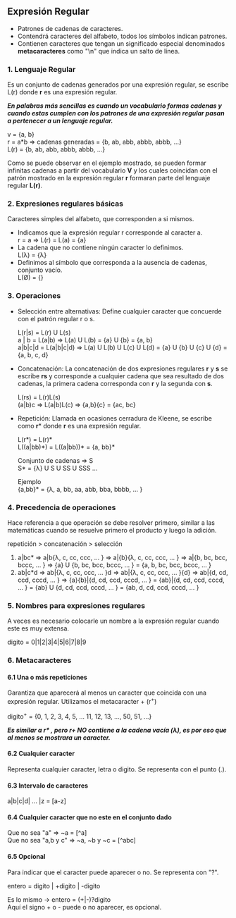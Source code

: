 ## Expresión Regular

* Patrones de cadenas de caracteres.
* Contendrá caracteres del alfabeto, todos los símbolos indican patrones.  
* Contienen caracteres que tengan un significado especial denominados **metacaracteres** como "\n" que indica un salto de línea.

### 1. Lenguaje Regular
Es un conjunto de cadenas generados por una expresión regular, se escribe L(r) donde **r** es una expresión regular.

***En palabras más sencillas es cuando un vocabulario formas cadenas y cuando estas cumplen con los patrones de una expresión regular pasan a pertenecer a un lenguaje regular.***

v = {a, b}  
r = a*b  => cadenas generadas = {b, ab, abb, abbb, abbb, ...}   
L(r) = {b, ab, abb, abbb, abbb, ...}

Como se puede observar en el ejemplo mostrado, se pueden formar infinitas cadenas a partir del vocabulario **V** y los cuales coincidan con el patrón mostrado en la expresión regular **r** formaran parte del lenguaje regular **L(r)**.
### 2. Expresiones regulares básicas
Caracteres simples del alfabeto, que corresponden a si mismos.
* Indicamos que la expresión regular r corresponde al caracter a.   
r = a => L(r) = L(a) = {a}
*  La cadena que no contiene ningún caracter lo definimos.   
L(λ) = {λ}
* Definimos al símbolo que corresponda a la ausencia de cadenas, conjunto vacío.    
L(Ø) = {}
### 3. Operaciones
* Selección entre alternativas: Define cualquier caracter que concuerde con el patrón regular r o s.   

    L(r|s) = L(r) U L(s)    
    a | b = L(a|b) => L(a) U L(b) = {a} U {b} = {a, b}  
    a|b|c|d = L(a|b|c|d) => L(a) U L(b) U L(c) U L(d) = {a} U {b} U {c} U {d} = {a, b, c, d}

* Concatenación: La concatenación de dos expresiones regulares **r** y **s** se escribe **rs** y corresponde a cualquier cadena que sea resultado de dos cadenas, la primera cadena corresponda con **r** y la segunda con **s**.

    L(rs) = L(r)L(s)    
    (a|b)c => L(a|b)L(c) => {a,b}{c} = {ac, bc}

* Repetición: Llamada en ocasiones cerradura de Kleene, se escribe como **r***
donde **r** es una expresión regular.

    L(r*) = L(r)*   
    L((a|bb)\*) = L((a|bb))* = {a, bb}*         
    
    Conjunto de cadenas => S    
    S* = {λ} U S U SS U SSS ...     
    
    Ejemplo     
    {a,bb}* = {λ, a, bb, aa, abb, bba, bbbb, ... }

### 4. Precedencia de operaciones

Hace referencia a que operación se debe resolver primero, similar a las matemáticas cuando se resuelve primero el producto y luego la adición.

repetición > concatenación > selección

1. a|bc* => a|b{λ, c, cc, ccc, ... } => a|{b}{λ, c, cc, ccc, ... } => a|{b, bc, bcc, bccc, ... } => {a} U {b, bc, bcc, bccc, ... } = {a, b, bc, bcc, bccc, ... }
2. ab|c*d => ab|{λ, c, cc, ccc, ... }d => ab|{λ, c, cc, ccc, ... }{d} => ab|{d, cd, ccd, cccd, ... } => {a}{b}|{d, cd, ccd, cccd, ... } = {ab}|{d, cd, ccd, cccd, ... } = {ab} U {d, cd, ccd, cccd, ... } = {ab, d, cd, ccd, cccd, ... } 

### 5. Nombres para expresiones regulares

A veces es necesario colocarle un nombre a la expresión regular cuando este es muy extensa.

digito = 0|1|2|3|4|5|6|7|8|9

### 6. Metacaracteres

#### 6.1 Una o más repeticiones

Garantiza que aparecerá al menos un caracter que coincida con una expresión regular. Utilizamos el metacaracter + (r<sup>+</sup>)

digito<sup>+</sup> = {0, 1, 2, 3, 4, 5, ... 11, 12, 13, ..., 50, 51, ...}

***Es similar a **r\*** , pero r+ NO contiene a la cadena vacía (λ), es por eso que al menos se mostrara un caracter.***

#### 6.2 Cualquier caracter

Representa cualquier caracter, letra o digito. Se representa con el punto (.).

#### 6.3 Intervalo de caracteres

a|b|c|d| ... |z = [a-z]

#### 6.4 Cualquier caracter que no este en el conjunto dado

Que no sea "a" => ~a = [^a]   
Que no sea "a,b y c" => ~a, ~b y ~c = [^abc]

#### 6.5 Opcional

Para indicar que el caracter puede aparecer o no. Se representa con "?".    

entero = digito | +digito | -digito

Es lo mismo ->  entero = (+|-)?digito      
Aquí el signo + o - puede o no aparecer, es opcional.





    

    










